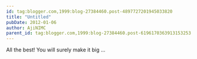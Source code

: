 ```yaml
---
id: tag:blogger.com,1999:blog-27384460.post-4897727201945033820
title: "Untitled"
pubDate: 2012-01-06
author: AjiNIMC
parent_id: tag:blogger.com,1999:blog-27384460.post-6196170363913153253
---
```


All the best! You will surely make it big ...